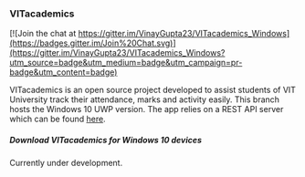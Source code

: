 ### VITacademics

[![Join the chat at https://gitter.im/VinayGupta23/VITacademics_Windows](https://badges.gitter.im/Join%20Chat.svg)](https://gitter.im/VinayGupta23/VITacademics_Windows?utm_source=badge&utm_medium=badge&utm_campaign=pr-badge&utm_content=badge)


VITacademics is an open source project developed to assist students of VIT University track their attendance, marks and activity easily. This branch hosts the Windows 10 UWP version. The app relies on a REST API server which can be found [here](https://github.com/aneesh-neelam/VITacademics).

##### Download VITacademics for Windows 10 devices

Currently under development.
